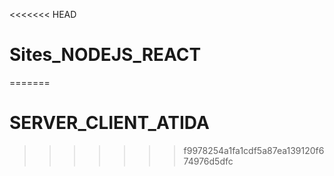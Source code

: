<<<<<<< HEAD
# Sites_NODEJS_REACT
=======
# SERVER_CLIENT_ATIDA
>>>>>>> f9978254a1fa1cdf5a87ea139120f674976d5dfc
